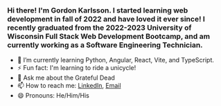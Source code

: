 ### Hi there! I'm Gordon Karlsson. I started learning web development in fall of 2022 and have loved it ever since! I recently graduated from the 2022-2023 University of Wisconsin Full Stack Web Development Bootcamp, and am currently working as a Software Engineering Technician.

- 🌱 I’m currently learning Python, Angular, React, Vite, and TypeScript.
- ⚡ Fun fact: I'm learning to ride a unicycle!
- 💬 Ask me about the Grateful Dead
- 📫 How to reach me: [LinkedIn](https://www.linkedin.com/in/gordon-karlsson-b4b495251), [Email](mailto:gpkarlsson@proton.me)
- 😄 Pronouns: He/Him/His
<!-- ![HTML](https://img.shields.io/badge/HTML-239120?style=for-the-badge&logo=html5&logoColor=white)![ -->
<!--<img src="https://github-readme-stats.vercel.app/api?username=gpkarlsson" style="width: 100%"></img>-->
<!--
**gpkarlsson/gpkarlsson** is a ✨ _special_ ✨ repository because its `README.md` (this file) appears on your GitHub profile.

Here are some ideas to get you started:

- 🔭 I’m currently working on ...

- 👯 I’m looking to collaborate on ...
- 🤔 I’m looking for help with ...



-->
